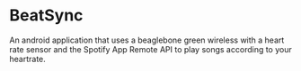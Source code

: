 # BeatSync

An android application that uses a beaglebone green wireless with a heart rate sensor and the Spotify App Remote API to play
songs according to your heartrate.
